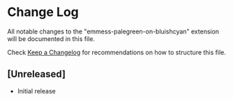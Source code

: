 # Change Log

All notable changes to the "emmess-palegreen-on-bluishcyan" extension will be documented in this file.

Check [Keep a Changelog](http://keepachangelog.com/) for recommendations on how to structure this file.

## [Unreleased]

- Initial release
